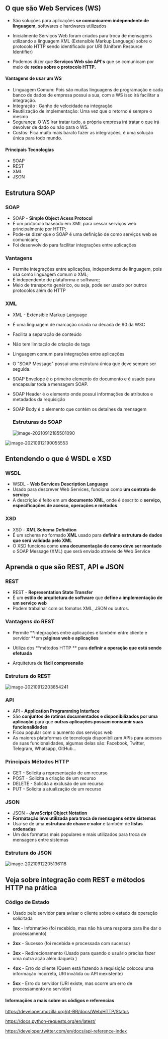 ## O que são Web Services (WS)

* São soluções para aplicações **se comunicarem independente de linguagem**, softwares e hardwares utilizados
* Inicialmente Serviços Web foram criados para troca de mensagens utilizando a linguagem XML (Extensible Markup Language) sobre o protocolo HTTP sendo identificado por URI (Uniform Resource Identifier)

* Podemos dizer que **Serviços Web são API's** que se comunicam por meio de **redes sobre o protocolo HTTP.**



#### Vantagens de usar um WS

* Linguagem Comum: Pois são muitas linguagens de programação e cada banco de dados de empresa possui a sua, com a WS isso irá facilitar a integração.
* Integração : Ganho de velocidade na integração
* Reutilização de implementação: Uma vez que o retorno é sempre o mesmo
* Segurança: O WS irar tratar tudo, a própria empresa irá tratar o que irá devolver de dado ou não para o WS.
* Custos: Fica muito mais barato fazer as integrações, é uma solução única para todo mundo.



#### Principais Tecnologias

* SOAP
* REST
* XML
* JSON





## Estrutura SOAP

###  	SOAP

* SOAP - **Simple Object Acess Protocol**
* É um protocolo baseado em XML para cessar serviços web principalmente por HTTP;
* Pode-se dizer que o SOAP é uma definição de como serviços web se comunicam;
* Foi desenvolvido para facilitar integrações entre aplicações



### Vantagens

* Permite integrações entre aplicações, independente de linguagem, pois usa como linguagem comum o XML;
* É independente de plataforma e software;
* Meio de transporte genérico, ou seja, pode ser usado por outros protocolos além do HTTP



### XML

* XML - Extensible Markup Language
* É uma linguagem de marcação criada na década de 90 da W3C
* Facilita a separação de conteúdo
* Não tem limitação de criação de tags
* Linguagem comum para integrações entre aplicações



* O "SOAP Message" possui uma estrutura única que deve sempre ser seguida.

* SOAP Envelope é o primeiro elemento do documento e é usado para encapsular toda a mensagem SOAP.

* SOAP Header é o elemento onde possui informações de atributos e metadados da requisição

* SOAP Body é o elemento que contém os detalhes da mensagem

  ### Estruturas do SOAP

  ![image-20210912185501090](C:\Users\Tiago\AppData\Roaming\Typora\typora-user-images\image-20210912185501090.png)



![image-20210912190055553](C:\Users\Tiago\AppData\Roaming\Typora\typora-user-images\image-20210912190055553.png)





## Entendendo o que é WSDL e XSD

### WSDL

* WSDL - **Web Services Description Language**
* Usado para descrever Web Services, funciona como **um contrato de serviço**
* A descrição é feito em um **documento XML**, onde é descrito o **serviço, especificações de acesso, operações e métodos**

### XSD

* XSD - **XML Schema Definition**
* É um schema no formado **XML** usado para **definir a estrutura de dados que será validada pelo XML**
* O XSD funciona como **uma documentação de como deve ser montado** o SOAP Message (XML) que será enviado através de Web Service



## Aprenda o que são REST, API e JSON

### REST

* REST - **Representation State Transfer**
* É um **estilo de arquitetura de software** que **define a implementação de um serviço web**
* Podem trabalhar com os fomatos XML, JSON  ou outros.



### Vantagens do REST

* Permite **integrações entre aplicações e também entre cliente e servidor **em **páginas web e aplicações**

* Utiliza dos **métodos HTTP ** para **definir a operação que está sendo efetuada**

* Arquitetura de **fácil compreensão** 

  

### Estrutura do REST

![image-20210912203854241](C:\Users\Tiago\AppData\Roaming\Typora\typora-user-images\image-20210912203854241.png)



### API

* API - **Application Programming Interface**
* São **conjuntos de rotinas documentados e disponibilizados por uma aplicação** para que **outras aplicações possam consumir suas funcionalidades**
* Ficou popular com o aumento dos serviços web
* As maiores plataformas de tecnologia disponibilizam APIs para acessos de suas funcionalidades, algumas delas são: Facebook, Twitter, Telegram, Whatsapp, GitHub...



### Principais Métodos HTTP

* GET - Solicita a representação de um recurso
* POST - Solicita a criação de um recurso
* DELETE - Solicita a exclusão de um recurso
* PUT - Solicita a atualização de um recurso



### JSON

* JSON - **JavaScript Object Notation**
* **Formatação leve utilizada para troca de mensagens entre sistemas**
* Usa-se de uma **estrutura de chave e valor** e também de **listas ordenadas**
* Um dos formatos mais populares e mais utilizados para troca de mensagens entre sistemas

### Estrutura do JSON

![image-20210912205136118](C:\Users\Tiago\AppData\Roaming\Typora\typora-user-images\image-20210912205136118.png)







## Veja sobre integração com REST e métodos HTTP na prática

### Código de Estado

* Usado pelo servidor para avisar o cliente sobre o estado da operação solicitada
* **1xx** - Informativo (foi recebido, mas não há uma resposta para lhe dar o processamento)

* **2xx** - Sucesso (foi recebida e processada com sucesso)

* **3xx** - Redirecionamento (Usado para quando o usuário precisa fazer uma outra ação além daquela )

* **4xx** - Erro do cliente (Quem está fazendo a requisição colocou uma informação incorreta, URI inválida ou API inexistente)

* **5xx** - Erro do servidor (URI existe, mas ocorre um erro de processamento no servidor)



#### Informações a mais sobre os códigos  e referencias

https://developer.mozilla.org/pt-BR/docs/Web/HTTP/Status

https://docs.python-requests.org/en/latest/

https://developer.twitter.com/en/docs/api-reference-index



